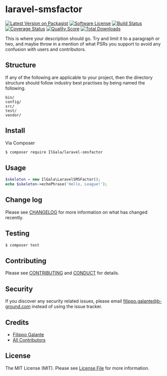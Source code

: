 # laravel-smsfactor

[![Latest Version on Packagist][ico-version]][link-packagist]
[![Software License][ico-license]](LICENSE.md)
[![Build Status][ico-travis]][link-travis]
[![Coverage Status][ico-scrutinizer]][link-scrutinizer]
[![Quality Score][ico-code-quality]][link-code-quality]
[![Total Downloads][ico-downloads]][link-downloads]

This is where your description should go. Try and limit it to a paragraph or two, and maybe throw in a mention of what
PSRs you support to avoid any confusion with users and contributors.

## Structure

If any of the following are applicable to your project, then the directory structure should follow industry best practises by being named the following.

```
bin/        
config/
src/
test/
vendor/
```


## Install

Via Composer

``` bash
$ composer require IlGala/laravel-smsfactor
```

## Usage

``` php
$skeleton = new IlGala\LaravelSMSFactor();
echo $skeleton->echoPhrase('Hello, League!');
```

## Change log

Please see [CHANGELOG](CHANGELOG.md) for more information on what has changed recently.

## Testing

``` bash
$ composer test
```

## Contributing

Please see [CONTRIBUTING](CONTRIBUTING.md) and [CONDUCT](CONDUCT.md) for details.

## Security

If you discover any security related issues, please email filippo.galante@b-ground.com instead of using the issue tracker.

## Credits

- [Filippo Galante][link-author]
- [All Contributors][link-contributors]

## License

The MIT License (MIT). Please see [License File](LICENSE.md) for more information.

[ico-version]: https://img.shields.io/packagist/v/IlGala/laravel-smsfactor.svg?style=flat-square
[ico-license]: https://img.shields.io/badge/license-MIT-brightgreen.svg?style=flat-square
[ico-travis]: https://img.shields.io/travis/IlGala/laravel-smsfactor/master.svg?style=flat-square
[ico-scrutinizer]: https://img.shields.io/scrutinizer/coverage/g/IlGala/laravel-smsfactor.svg?style=flat-square
[ico-code-quality]: https://img.shields.io/scrutinizer/g/IlGala/laravel-smsfactor.svg?style=flat-square
[ico-downloads]: https://img.shields.io/packagist/dt/IlGala/laravel-smsfactor.svg?style=flat-square

[link-packagist]: https://packagist.org/packages/IlGala/laravel-smsfactor
[link-travis]: https://travis-ci.org/IlGala/laravel-smsfactor
[link-scrutinizer]: https://scrutinizer-ci.com/g/IlGala/laravel-smsfactor/code-structure
[link-code-quality]: https://scrutinizer-ci.com/g/IlGala/laravel-smsfactor
[link-downloads]: https://packagist.org/packages/IlGala/laravel-smsfactor
[link-author]: https://github.com/IlGala
[link-contributors]: ../../contributors
